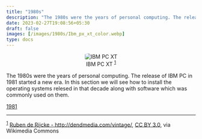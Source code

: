 ```yaml
---
title: "1980s"
description: "The 1980s were the years of personal computing. The release of IBM PC in 1981 started a new era."
date: 2023-02-27T19:08:56+05:30
draft: false
images: [/images/1980s/Ibm_px_xt_color.webp]
type: docs
---
```


<div style="text-align: center;">
<figure>
<img src="/images/1980s/Ibm_px_xt_color.webp" alt="IBM PC XT" style="border-radius: 15%">
<figcaption>IBM PC XT <sup><a href="#footnote1" id="1">1</a></sup></figcaption>
</figure>
</div>

The 1980s were the years of personal computing. The release of IBM PC in 1981 started a new era. In this section we will see how to install the operating systems relesed in that decade along with software which was commonly used on them.

<section class="section section-sm">
  <div class="container">
    <div class="row justify-content-center text-center">
      <div class="col-lg-5">
        <p><a class="btn btn-primary btn-lg px-4 mb-1" href="1981/" role="button">1981</a></p>
      </div>
    </div>
  </div>
</section>

<hr>

<sup><a href="#1" id="footnote1">1</a></sup> <a href="https://commons.wikimedia.org/wiki/File:Ibm_px_xt_color.jpg">Ruben de Rijcke - http://dendmedia.com/vintage/</a>, <a href="https://creativecommons.org/licenses/by/3.0">CC BY 3.0</a>, via Wikimedia Commons
